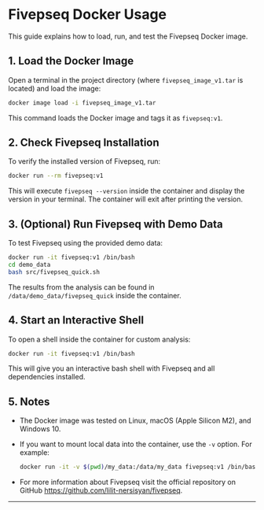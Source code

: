 # Fivepseq Docker Usage

This guide explains how to load, run, and test the Fivepseq Docker image.

## 1. Load the Docker Image

Open a terminal in the project directory (where `fivepseq_image_v1.tar` is located) and load the image:

```bash
docker image load -i fivepseq_image_v1.tar
```

This command loads the Docker image and tags it as `fivepseq:v1`.

## 2. Check Fivepseq Installation

To verify the installed version of Fivepseq, run:

```bash
docker run --rm fivepseq:v1
```

This will execute `fivepseq --version` inside the container and display the version in your terminal. The container will exit after printing the version.

## 3. (Optional) Run Fivepseq with Demo Data

To test Fivepseq using the provided demo data:

```bash
docker run -it fivepseq:v1 /bin/bash
cd demo_data
bash src/fivepseq_quick.sh
```

The results from the analysis can be found in `/data/demo_data/fivepseq_quick` inside the container.

## 4. Start an Interactive Shell

To open a shell inside the container for custom analysis:

```bash
docker run -it fivepseq:v1 /bin/bash
```

This will give you an interactive bash shell with Fivepseq and all dependencies installed.

## 5. Notes

- The Docker image was tested on Linux, macOS (Apple Silicon M2), and Windows 10.
- If you want to mount local data into the container, use the `-v` option. For example:

  ```bash
  docker run -it -v $(pwd)/my_data:/data/my_data fivepseq:v1 /bin/bash
  ```
- For more information about Fivepseq visit the official repository on GitHub https://github.com/lilit-nersisyan/fivepseq.

---
